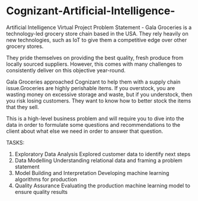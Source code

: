 # Cognizant-Artificial-Intelligence-
Artificial Intelligence Virtual Project
Problem Statement -
  Gala Groceries is a technology-led grocery store chain based in the USA. They rely heavily on new technologies,
  such as IoT to give them a competitive edge over other grocery stores.
  
  They pride themselves on providing the best quality, fresh produce from locally sourced suppliers.
  However, this comes with many challenges to consistently deliver on this objective year-round.
  
  Gala Groceries approached Cognizant to help them with a supply chain issue.Groceries are highly perishable items. 
  If you overstock, you are wasting money on excessive storage and waste, but if you understock,
  then you risk losing customers. They want to know how to better stock the items that they sell.

  This is a high-level business problem and will require you to dive into the data in order to formulate some questions
  and recommendations to the client about what else we need in order to answer that question.
  
  TASKS:
  
  1. Exploratory Data Analysis
      Explored customer data to identify next steps
  2. Data Modelling
      Understanding relational data and framing a problem statement
  3. Model Building and Interpretation
      Developing machine learning algorithms for production
  4. Quality Assurance
      Evaluating the production machine learning model to ensure quality results
